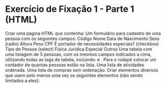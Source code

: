# Exercício de Fixação 1 - Parte 1 (HTML)

Criar uma página HTML que contenha:
Um formulário para cadastro de uma pessoa com os seguintes campos:
Código
Nome
Data de Nascimento
Sexo (radio)
Altura
Peso
CPF
É portador de necessidades especiais? (checkbox)
Tipo de Pessoa (select)
Física
Jurídica
Especial
Outros
Uma tabela com uma listagem de 5 pessoas, com os mesmos campos indicados a cima, utilizando todas as tags de tabela, incluindo: <thead> e <tfoot>. Para o rodapé colocar um contador de quantas pessoas estão na lista.
Uma lista de atividades ordenada.
Uma lista de compras sem ordenação.
Criar elementos diversos que usem pelo menos uma vez os seguintes elementos (não sendo limitados a eles):
<h1>
<h3>
<p>
<a>
<image>
<div>
<label>
<pre>
<span>
<title>


Exercício de Fixação 1 - Parte 2 (CSS)

Utilizando a página criada no exercício anterior, acrescente CSS para:
Melhor formatar a tabela criada;
Melhorar a presentação das listas ordenadas e não ordenadas;
Criar divs que são apresentadas lado a lado;
Utilizar recursos de fonte, cor, posicionamento e formatação.



Exercício de Fixação 1 - Parte 3 (Bootstrap)

Utilizando a página criada nos exercícios anteriores, acrescente o conceito do bootstrap em toda  página aplicando: 
Conceito de Grid com linhas e colunas para pelo menos 3 tamanho diferentes de monitor.
Aplicação dos conceitos de Form Control, Label e componentes ao formuário criado.
Criar um Card com informação de uma pessoa com imagem
Criar um botão que dispara uma modal
Criar uma navbar com o título da aplicação
